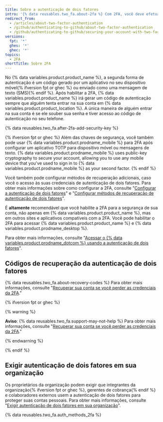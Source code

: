 ```yaml
---
title: Sobre a autenticação de dois fatores
intro: '{% data reusables.two_fa.about-2fa %} Com 2FA, você deve efetuar o login com seu nome de usuário e senha e fornecer outra forma de autenticação que você conheça ou tenha acesso.'
redirect_from:
  - /articles/about-two-factor-authentication
  - /github/authenticating-to-github/about-two-factor-authentication
  - /github/authenticating-to-github/securing-your-account-with-two-factor-authentication-2fa/about-two-factor-authentication
versions:
  fpt: '*'
  ghes: '*'
  ghec: '*'
topics:
  - 2FA
shortTitle: Sobre 2FA
---
```


No {% data variables.product.product_name %}, a segunda forma de autenticação é um código gerado por um aplicativo no seu dispositivo móvel{% ifversion fpt or ghec %} ou enviado como uma mensagem de texto (SMS){% endif %}. Após habilitar a 2FA, {% data variables.product.product_name %} irá gerar um código de autenticação sempre que alguém tenta entrar na sua conta em {% data variables.product.product_location %}. A única maneira de alguém entrar na sua conta é se ele souber sua senha e tiver acesso ao código de autenticação no seu telefone.

{% data reusables.two_fa.after-2fa-add-security-key %}

{% ifversion fpt or ghec %}
Além das chaves de segurança, você também pode usar {% data variables.product.prodname_mobile %} para 2FA após configurar um aplicativo TOTP para dispositivo móvel ou mensagens de texto. {% data variables.product.prodname_mobile %} uses public-key cryptography to secure your account, allowing you to use any mobile device that you've used to sign in to {% data variables.product.prodname_mobile %} as your second factor.
{% endif %}

Você também pode configurar métodos de recuperação adicionais, caso você o acesso às suas credenciais de autenticação de dois fatores. Para obter mais informações sobre como configurar a 2FA, consulte "[Configurar a autenticação de dois fatores](/articles/configuring-two-factor-authentication)" e "[Configurar métodos de recuperação de autenticação de dois fatores](/articles/configuring-two-factor-authentication-recovery-methods)".

É **altamente** recomendável que você habilite a 2FA para a segurança de sua conta, não apenas em {% data variables.product.product_name %}, mas em outros sites e aplicativos compatíveis com a 2FA. Você pode habilitar o 2FA para acessar {% data variables.product.product_name %} e {% data variables.product.prodname_desktop %}.

Para obter mais informações, consulte "[Acessar o {% data variables.product.prodname_dotcom %} usando a autenticação de dois fatores](/articles/accessing-github-using-two-factor-authentication)".

## Códigos de recuperação da autenticação de dois fatores

{% data reusables.two_fa.about-recovery-codes %} Para obter mais informações, consulte "[Recuperar sua conta se você perder as credenciais da 2FA](/articles/recovering-your-account-if-you-lose-your-2fa-credentials)."

{% ifversion fpt or ghec %}

{% warning %}

**Aviso**: {% data reusables.two_fa.support-may-not-help %} Para obter mais informações, consulte "[Recuperar sua conta se você perder as credenciais da 2FA](/articles/recovering-your-account-if-you-lose-your-2fa-credentials)."

{% endwarning %}

{% endif %}

## Exigir autenticação de dois fatores em sua organização

Os proprietários da organização podem exigir que integrantes da organização{% ifversion fpt or ghec %}, gerentes de cobrança{% endif %} e colaboradores externos usem a autenticação de dois fatores para proteger suas contas pessoais. Para obter mais informações, consulte "[Exigir autenticação de dois fatores em sua organização](/articles/requiring-two-factor-authentication-in-your-organization)".

{% data reusables.two_fa.auth_methods_2fa %}
